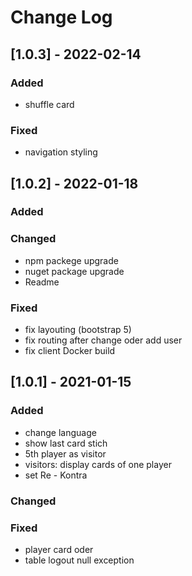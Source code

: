 # Change Log

## [1.0.3] - 2022-02-14
 
### Added
- shuffle card

### Fixed
-  navigation styling 

## [1.0.2] - 2022-01-18
 
### Added

### Changed

- npm packege upgrade
- nuget package upgrade
- Readme
### Fixed

- fix layouting (bootstrap 5)
- fix routing after change oder add user 
- fix client Docker build
## [1.0.1] - 2021-01-15
 
### Added
 - change language 
 - show last card stich
 - 5th player as visitor
 - visitors: display cards of one player 
 - set Re - Kontra

### Changed
### Fixed

- player card oder
- table logout null exception
